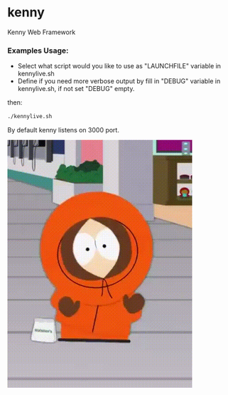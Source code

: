 # kenny
Kenny Web Framework

### Examples Usage:
* Select what script would you like to use as "LAUNCHFILE" variable in kennylive.sh
* Define if you need more verbose output by fill in "DEBUG" variable in kennylive.sh, if not set "DEBUG" empty.

then:
```bash
./kennylive.sh
```
By default kenny listens on 3000 port.

![](kenny.gif)
